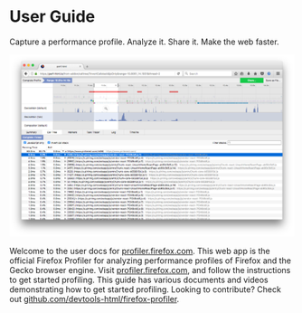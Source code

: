 # User Guide

Capture a performance profile. Analyze it. Share it. Make the web faster.

![Screenshot of profiler.firefox.com](./images/screenshot.png)

Welcome to the user docs for [profiler.firefox.com](https://profiler.firefox.com). This web app is the official Firefox Profiler for analyzing performance profiles of Firefox and the Gecko browser engine. Visit [profiler.firefox.com](https://profiler.firefox.com), and follow the instructions to get started profiling. This guide has various documents and videos demonstrating how to get started profiling. Looking to contribute? Check out [github.com/devtools-html/firefox-profiler](https://github.com/devtools-html/firefox-profiler).

